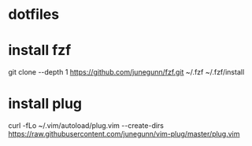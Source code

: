 # dotfiles
# install fzf

git clone --depth 1 https://github.com/junegunn/fzf.git ~/.fzf
~/.fzf/install

# install plug

curl -fLo ~/.vim/autoload/plug.vim --create-dirs \
    https://raw.githubusercontent.com/junegunn/vim-plug/master/plug.vim
